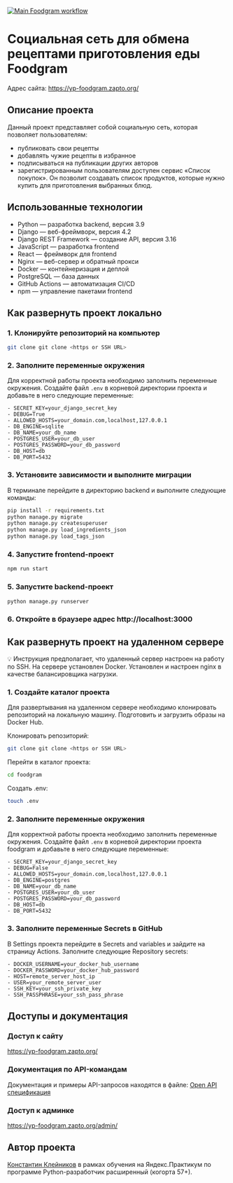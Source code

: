 [![Main Foodgram workflow](https://github.com/Konstantin-Kleinikov/foodgram/actions/workflows/main.yml/badge.svg)](https://github.com/Konstantin-Kleinikov/foodgram/actions/workflows/main.yml)
#  Социальная сеть для обмена рецептами приготовления еды Foodgram

Адрес сайта: https://yp-foodgram.zapto.org/

## Описание проекта

Данный проект представляет собой социальную сеть, которая позволяет пользователям: 
- публиковать свои рецепты 
- добавлять чужие рецепты в избранное 
- подписываться на публикации других авторов 
- зарегистрированным пользователям доступен сервис «Список покупок». Он позволит создавать список продуктов, которые нужно купить для приготовления выбранных блюд.

## Использованные технологии
- Python — разработка backend, версия 3.9
- Django — веб-фреймворк, версия 4.2
- Django REST Framework — создание API, версия 3.16
- JavaScript — разработка frontend
- React — фреймворк для frontend
- Nginx — веб-сервер и обратный прокси
- Docker — контейнеризация и деплой
- PostgreSQL — база данных
- GitHub Actions — автоматизация CI/CD
- npm — управление пакетами frontend


## Как развернуть проект локально

### 1. Клонируйте репозиторий на компьютер
```bash
git clone git clone <https or SSH URL>
```

### 2. Заполните переменные окружения
Для корректной работы проекта необходимо заполнить переменные окружения. Создайте файл `.env` в 
корневой директории проекта и добавьте в него следующие переменные:

```env
- SECRET_KEY=your_django_secret_key
- DEBUG=True
- ALLOWED_HOSTS=your_domain.com,localhost,127.0.0.1
- DB_ENGINE=sqlite
- DB_NAME=your_db_name
- POSTGRES_USER=your_db_user
- POSTGRES_PASSWORD=your_db_password
- DB_HOST=db
- DB_PORT=5432
```
### 3. Установите зависимости и выполните миграции
В терминале перейдите в директорию backend и выполните следующие команды:
```bash
pip install -r requirements.txt
python manage.py migrate
python manage.py createsuperuser
python manage.py load_ingredients_json
python manage.py load_tags_json
```

### 4. Запустите frontend-проект
```bash
npm run start
```
### 5. Запустите backend-проект
```bash
python manage.py runserver
```
### 6. Откройте в браузере адрес http://localhost:3000


## Как развернуть проект на удаленном сервере
💡 Инструкция предполагает, что удаленный сервер настроен на работу по SSH. 
На сервере установлен Docker. 
Установлен и настроен nginx в качестве балансировщика нагрузки.

### 1. Создайте каталог проекта
Для развертывания на удаленном сервере необходимо клонировать репозиторий на 
локальную машину. Подготовить и загрузить образы на Docker Hub.

Клонировать репозиторий:
```bash
git clone git clone <https or SSH URL>
```

Перейти в каталог проекта:
```bash
cd foodgram
```

Создать .env:
```bash
touch .env
```

### 2. Заполните переменные окружения
Для корректной работы проекта необходимо заполнить переменные окружения. Создайте файл `.env` в 
корневой директории проекта foodgram и добавьте в него следующие переменные:

```env
- SECRET_KEY=your_django_secret_key
- DEBUG=False
- ALLOWED_HOSTS=your_domain.com,localhost,127.0.0.1
- DB_ENGINE=postgres
- DB_NAME=your_db_name
- POSTGRES_USER=your_db_user
- POSTGRES_PASSWORD=your_db_password
- DB_HOST=db
- DB_PORT=5432
```
### 3. Заполните переменные Secrets в GitHub
В Settings проекта перейдите в Secrets and variables и зайдите на страницу Actions.
Заполните следующие Repository secrets:
```env
- DOCKER_USERNAME=your_docker_hub_username
- DOCKER_PASSWORD=your_docker_hub_password
- HOST=remote_server_host_ip
- USER=your_remote_server_user
- SSH_KEY=your_ssh_private_key
- SSH_PASSPHRASE=your_ssh_pass_phrase
```

## Доступы и документация
### Доступ к сайту
https://yp-foodgram.zapto.org/

### Документация по API-командам
Документация и примеры API-запросов находятся в файле:
[Open API спецификация](http://localhost:63342/foodgram/docs/redoc.html)

### Доступ к админке
https://yp-foodgram.zapto.org/admin/


## Автор проекта
[Константин Клейников](https://github.com/Konstantin-Kleinikov) в рамках обучения
на Яндекс.Практикум по программе Python-разработчик расширенный (когорта 57+).

